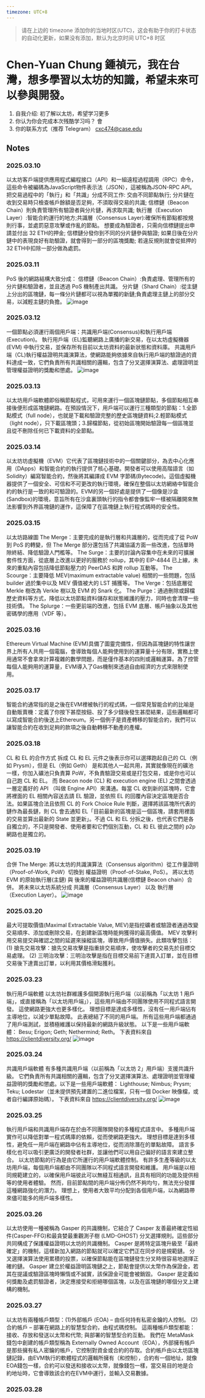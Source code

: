 ```yaml
---
timezone: UTC+8
---
```


> 请在上边的 timezone 添加你的当地时区(UTC)，这会有助于你的打卡状态的自动化更新，如果没有添加，默认为北京时间 UTC+8 时区


# Chen-Yuan Chung 鍾禎元，我在台灣，想多學習以太坊的知識，希望未來可以參與開發。

1. 自我介绍: 初了解以太坊，希望学习更多
2. 你认为你会完成本次残酷学习吗？   會
3. 你的联系方式（推荐 Telegram）  cxc474@case.edu

## Notes

<!-- Content_START -->

### 2025.03.10
以太坊客戶端提供應用程式編程接口（API）和一組遠程過程調用（RPC）命令，這些命令被編碼為JavaScript物件表示法（JSON），這被稱為JSON-RPC API。
把交易過程中的「執行」和「共識」分成不同工作: 
交由不同節點執行;
分片鏈在收到交易時只檢查帳戶餘額是否足夠，不須取得交易的共識;
信標鏈（Beacon Chain）則負責管理所有驗證者與分片鏈，再求取共識;
執行層（Execution Layer）:智能合約運行的地方;共識層（Consensus Layer):確保所有節點都按規則行事，並處罰惡意攻擊或作亂的節點。
想要成為驗證者，只需向信標鏈提出申請並付出 32 ETH的押金;
信標鏈分發你到不同的分片鏈參與驗證;
如果日後在分片鏈中的表現良好有助驗證，就會得到一部分的區塊獎勵;
若違反規則就會從抵押的32 ETH中扣除一部分做為處罰。

### 2025.03.11
PoS 後的網路結構大致分成：
信標鏈（Beacon Chain）:負責處理、管理所有的分片鏈和驗證者，並且透過 PoS 機制產出共識。
分片鏈（Shard Chain）:從主鏈上分出的區塊鏈，每一條分片鏈都可以視為單獨的新鏈;負責處理主鏈上的部分交易，以減輕主鏈的負擔。
![image](https://github.com/user-attachments/assets/ec983461-380b-45bf-b93b-cfbc8178b353)

### 2025.03.12
一個節點必須運行兩個用戶端：共識用戶端(Consensus)和執行用戶端(Execution)。
執行用戶端（EL)監聽網路上廣播的新交易，在以太坊虛擬機器 (EVM) 中執行交易，並保存所有目前以太坊資料的最新狀態和資料庫。
共識用戶端（CL)執行權益證明共識演算法，使網路能夠依據來自執行用戶端的驗證過的資料達成一致，它們負責所有共識相關的邏輯，包含了分叉選擇演算法、處理證明並管理權益證明的獎勵和懲處。
![image](https://github.com/user-attachments/assets/09f27567-b731-4cc8-a98e-beed7f5902bb)

### 2025.03.13
以太坊用戶端軟體即俗稱節點程式，可用來運行一個區塊鏈節點，多個節點相互串接後便形成區塊鏈網路。在預設情況下，用戶端可以運行三種類型的節點：1.全節點模式（full node），也就是下載和驗證完整的歷史區塊鏈資料;2.輕節點模式（light node），只下載區塊頭；3.歸檔節點，從初始區塊開始驗證每一個區塊並且從不刪除任何已下載資料的全節點。

### 2025.03.14
以太坊坊虛擬機（EVM）它代表了區塊鏈技術中的一個關鍵部分，為去中心化應用（DApps）和智能合約的執行提供了核心基礎。開發者可以使用高階語言（如 Solidity）編寫智能合約，然後將其編譯成 EVM 字節碼(Bytecode)。這個虛擬機器提供了一個安全、可信和不可更改的執行環境，確保在整個以太坊網絡中智能合約的執行是一致的和可驗證的。EVM的另一個好處是提供了一個像是沙盒(Sandbox)的環境，意旨所有在沙盒裏頭執行的指令都會像監牢一樣被隔離開來無法影響到外界區塊鏈的運作，這保障了在區塊鏈上執行程式碼時的安全性。

### 2025.03.15
以太坊路線圖
The Merge：主要完成的是執行層和共識層的，從而完成了從 PoW 到 PoS 的轉變，但 The Merge 部分還包括了共識協議方面一些改進，包括單時隙終結、降低驗證人門檻等。
The Surge：主要的討論內容集中在未來的可擴展套件性方面，從底層上改進以更好的服務於 rollup，其中的 EIP-4844 已上線，未來的重點內容包括降低節點壓力的 PeerDAS 和跨 rollup 互動等。
The Scourge：主要降低 MEV(maximum extractable value) 相關的一些問題，包括 builder 過於集中以及 MEV 價值被大的 LST 捕獲等。
The Verge：包括底層從 Merkle 樹改為 Verkle 樹以及 EVM 的 Snark 化。
The Purge：通過刪除或歸檔歷史資料等方式，降低以太坊節點資料儲存和狀態維護的壓力，同時也會清理一些技術債。
The Splurge：一些更前端的改進，包括 EVM 底層、帳戶抽象以及其他密碼學的應用（VDF 等）。

### 2025.03.16
Ethereum Virtual Machine (EVM)具備了圖靈完備性，但因為區塊鏈的特性讓世界上所有人共用一個電腦，會導致每個人能夠使用到的運算量十分有限，實務上使用通常不會拿來計算複雜的數學問題，而是僅作基本的四則或邏輯運算。為了控管每個人能夠用的運算量，EVM導入了Gas機制來透過自由經濟的方式來限制使用。

### 2025.03.17
智能合約通常指的是之後在EVM裡被執行的程式碼，一個常見智能合約的比喻是自動販賣機：定義了你按下甚麼按鈕、投了多少錢後發生甚麼結果，這些邏輯都可以寫成智能合約後送上Ethereum。另一個例子是資產轉移的智能合約，我們可以讓智能合約在收到足夠的款項之後自動轉移不動產的產權。

### 2025.03.18
CL 和 EL 的合作方式
拆成 CL 和 EL 元件之後表示你可以選擇跑起自己的 CL（例如 Prysm），但是 EL（例如 Geth） 是和其他人一起共用，其實就像現在的礦池一樣，你加入礦池只負責算 PoW，不負責驗證交易或是打包交易，或是你也可以自己跑 CL 和 EL。
而 Beacon node (CL) 和 execution engine (EL) 之間會透過一層定義好的 API （叫做 Engine API）來溝通。每當 CL 收到新的區塊時，它會將裡面的 EL 相關內容送去請 EL 驗證，並依照 EL 的回覆內容決定區塊是否合法。如果區塊合法且依照 CL 的 Fork Choice Rule 判斷，選擇將該區塊所代表的鏈作為最長鏈，則 CL 會去通知 EL「目前最新的區塊是這一個區塊，請套用裡面的交易並算出最新的 State 並更新」。不過 CL 和 EL 分拆之後，也代表它們是各自獨立的，不只是開發者、使用者要和它們個別互動，CL 和 EL 彼此之間的 p2p 網路也是獨立的。

### 2025.03.19
合併 The Merge:
將以太坊的共識演算法（Consensus algorithm）從工作量證明（Proof-of-Work, PoW）切換到 權益證明（Proof-of-Stake, PoS）。
將以太坊 EVM 的原始執行層(主鏈) 與 後來的權益證明共識層(信標鏈 Beacon chain）合併。
將未來以太坊系統分成 共識層（Consensus Layer） 以及 執行層（Execution Layer）。
![image](https://github.com/user-attachments/assets/a1cc99c0-c39a-498e-86aa-f87b6f83e5d0)

### 2025.03.20
最大可提取價值(Maximal Extractable Value, MEV)是指挖礦者或驗證者通過改變交易順序、添加或刪除交易，在創建新區塊時能夠獲得的最高價值。
MEV 攻擊利用交易提交與確認之間的延遲來操縱區塊，導致用戶價值損失。此類攻擊包括：
(1) 搶先交易攻擊：搶先交易攻擊是指重排交易順序，使攻擊者的交易先於目標交易處理。
(2) 三明治攻擊：三明治攻擊是指在目標交易前下達買入訂單，並在目標交易後下達賣出訂單，以利用其價格滑點獲利。

### 2025.03.23
執行用戶端軟體
以太坊社群維護多個開源執行用戶端（以前稱為「以太坊 1 用戶端」，或直接稱為「以太坊用戶端」），這些用戶端由不同團隊使用不同程式語言開發。 這使網路更強大也更多樣化。 理想目標是達成多樣性，沒有任一用戶端佔有主導地位，以減少單點故障。
此表總結了不同的用戶端。 所有這些用戶端都通過了用戶端測試，並積極維護以保持最新的網路升級狀態。
以下是一些用戶端軟體：
Besu; Erigon; Geth; Nethermind; Reth。
下表資料來自 https://clientdiversity.org/
![image](https://github.com/user-attachments/assets/d56ffb60-cb89-43a9-8c30-3c431eec9c2c)

### 2025.03.24
共識用戶端軟體
有多種共識用戶端（以前稱為「以太坊 2」用戶端）支援共識升級。 它們負責所有共識相關的邏輯，包含了分叉選擇演算法、處理證明並管理權益證明的獎勵和懲處。以下是一些用戶端軟體：
Lighthouse; Nimbus; Prysm; Teku; Lodestar（並未提供預先建置的二進位檔案，只有一個 Docker 映像檔，或者自行編譯原始碼）。
下表資料來自 https://clientdiversity.org/
![image](https://github.com/user-attachments/assets/11053e04-63a5-4156-9aa9-f2b602988ab8)

### 2025.03.25
執行用戶端和共識用戶端存在於由不同團隊開發的多種程式語言中。
多種用戶端實作可以降低對單一程式碼庫的依賴，從而使網路更強大。 理想目標是達到多樣性，避免任一用戶端在網路中佔有主導地位，從而消除潛在的單點故障。 語言多樣化也可以吸引更廣泛的開發者社群，並讓他們可以用自己偏好的語言來建立整合。
以太坊節點的行為是由它所運行的用戶端軟體控制。 有許多生產等級的以太坊用戶端，每個用戶端都由不同團隊以不同程式語言開發和維護。 用戶端是以相同規範建立的，以確保用戶端彼此可以無縫互相通訊，且具有相同的功能及提供相等的使用者體驗。 然而，目前節點間的用戶端分佈仍然不夠均勻，無法充分發揮這種網路強化的潛力。 理想上，使用者大致平均分配到各個用戶端，以為網路帶來儘可能多的用戶端多樣性。

### 2025.03.26
以太坊使用一種被稱為 Gasper 的共識機制，它結合了 Casper 友善最終確定性組件(Casper-FFG)和最貪婪最重觀測子樹 (LMD-GHOST) 分叉選擇規則。這些部分共同構成了保護權益證明以太坊的共識機制。 Casper 是將特定區塊升級至「最終確定」的機制，這樣新加入網路的節點就可以確定它們正在同步的是規範鏈。 分叉選擇演算法使用累積的投票，以確保節點能在區塊鏈發生分叉時很容易地選擇正確的鏈。
Gasper 建立於權益證明區塊鏈之上，節點會提供以太幣作為保證金，若其在提議或驗證區塊時懶惰或不誠實，該保證金可能會被銷毀。 Gasper 是定義如何獎勵及處罰驗證者，決定應接受和拒絕哪個區塊，以及在區塊鏈的哪個分叉上建構的機制。

### 2025.03.27
以太坊有兩種帳戶類型：(1)外部帳戶 (EOA) – 由任何持有私密金鑰的人控制。 (2)合約帳戶 – 部署在網路上的智慧型合約，由程式碼控制。
這兩種帳戶類型都能：接收、存放和發送以太幣和代幣; 與部署的智慧型合約互動。
我們在 MetaMask 錢包中創建的帳戶類型稱為 Externally Owned Account（EOA），外部擁有帳戶是那些擁有私⼈密鑰的帳戶，它控制對資⾦或合約的存取。合約帳戶由以太坊區塊鏈記錄，由EVM執⾏的軟體程式的邏輯所擁有（和控制），合約有⼀個地址，就像EOA錢包⼀樣，合約可以發送和接收以太幣，就像錢包⼀樣，當交易⽬的地是合約地址時，它會導致該合約在EVM中運⾏，並輸入交易數據。

### 2025.03.28

<!-- Content_END -->
